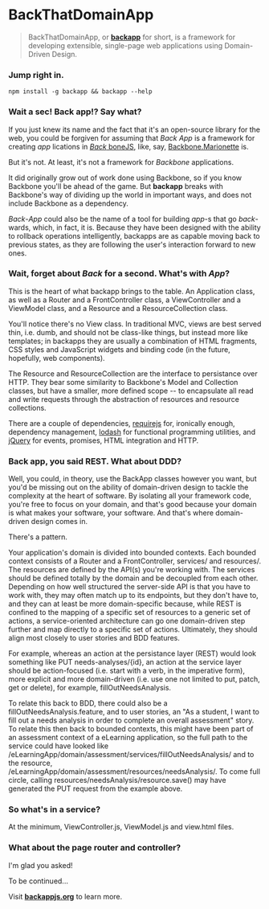 BackThatDomainApp
================================================
> BackThatDomainApp, or [**backapp**](http://toomanydaves.github.io/backapp) for short, is a framework for developing extensible, single-page web applications using Domain-Driven Design.

### Jump right in. ###
`npm install -g backapp && backapp --help`

### Wait a sec! Back app!? Say what? ###
If you just knew its name and the fact that it's an open-source library for the web, you could be forgiven for assuming that *Back* *App* is a framework for creating *app* lications in [*Back* boneJS](http://backbonejs.org), like, say, [Backbone.Marionette](http://) is.

But it's not. At least, it's not a framework for *Backbone* applications.

It did originally grow out of work done using Backbone, so if you know Backbone you'll be ahead of the game. But **backapp** breaks with Backbone's way of dividing up the world in important ways, and does not include Backbone as a dependency.

*Back*-*App* could also be the name of a tool for building *app*-s that go *back*-wards, which, in fact, it is. Because they have been designed with the ability to rollback operations intelligently, backapps are as capable moving back to previous states, as they are following the user's interaction forward to new ones.

### Wait, forget about *Back* for a second. What's with *App*? ###
This is the heart of what backapp brings to the table. An Application class, as well as a Router and a FrontController class, a ViewController and a ViewModel class, and a Resource and a ResourceCollection class.

You'll notice there's no View class. In traditional MVC, views are best served thin, i.e. dumb, and should not be class-like things, but instead more like templates; in backapps they are usually a combination of HTML fragments, CSS styles and JavaScript widgets and binding code (in the future, hopefully, web components).

The Resource and ResourceCollection are the interface to persistance over HTTP. They bear some similarity to Backbone's Model and Collection classes, but have a smaller, more defined scope -- to encapsulate all read and write requests through the abstraction of resources and resource collections.

There are a couple of dependencies, [requirejs](http://) for, ironically enough, dependency management, [lodash](http://) for functional programming utilities, and [jQuery](http://) for events, promises, HTML integration and HTTP.

### Back app, you said REST. What about DDD? ###
Well, you could, in theory, use the BackApp classes however you want, but you'd be missing out on the ability of domain-driven design to tackle the complexity at the heart of software. By isolating all your framework code, you're free to focus on your domain, and that's good because your domain is what makes your software, your software. And that's where domain-driven design comes in.

There's a pattern.

Your application's domain is divided into bounded contexts. Each bounded context consists of a Router and a FrontController, services/ and resources/. The resources are defined by the API(s) you're working with. The services should be defined totally by the domain and be decoupled from each other. Depending on how well structured the server-side API is that you have to work with, they may often match up to its endpoints, but they don't have to, and they can at least be more domain-specific because, while REST is confined to the mapping of a specific set of resources to a generic set of actions, a service-oriented architecture can go one domain-driven step further and map directly to a specific set of actions. Ultimately, they should align most closely to user stories and BDD features.

For example, whereas an action at the persistance layer (REST) would look something like PUT needs-analyses/{id}, an action at the service layer should be action-focused (i.e. start with a verb, in the imperative form), more explicit and more domain-driven (i.e. use one not limited to put, patch, get or delete), for example, fillOutNeedsAnalysis.

To relate this back to BDD, there could also be a fillOutNeedsAnalysis.feature, and to user stories, an "As a student, I want to fill out a needs analysis in order to complete an overall assessment" story. To relate this then back to bounded contexts, this might have been part of an assessment context of a eLearning application, so the full path to the service could have looked like /eLearningApp/domain/assessment/services/fillOutNeedsAnalysis/ and to the resource, /eLearningApp/domain/assessment/resources/needsAnalysis/. To come full circle, calling resources/needsAnalysis/resource.save() may have generated the PUT request from the example above.

### So what's in a service? ###
At the minimum, ViewController.js, ViewModel.js and view.html files.

### What about the page router and controller? ###
I'm glad you asked!

To be continued...

Visit **[backappjs.org](http://backappjs.org)** to learn more.
